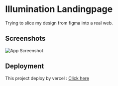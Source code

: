 # Illumination Landingpage

Trying to slice my design from figma into a real web.

## Screenshots

![App Screenshot](https://cdn.dribbble.com/users/8425597/screenshots/18236355/media/2cd517c3a0f32214f0fe20bd8631ba36.png?compress=1&resize=800x600&vertical=top)

## Deployment

This project deploy by vercel : [Click here](https://illumination-landingpage.vercel.app/)
